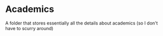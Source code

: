 # Academics
A folder that stores essentially all the details about academics (so I don't have to scurry around)
